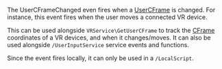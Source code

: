 The UserCFrameChanged even fires when a [UserCFrame](https://developer.roblox.com/en-us/api-reference/enum/UserCFrame) is changed. For instance, this event fires when the user moves a connected VR device.

This can be used alongside `VRService\GetUserCFrame` to track the [CFrame](https://developer.roblox.com/en-us/api-reference/datatype/CFrame) coordinates of a VR devices, and when it changes/moves. It can also be used alongside `/UserInputService` service events and functions.

Since the event fires locally, it can only be used in a `/LocalScript`.